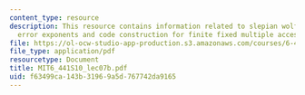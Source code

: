 ```yaml
---
content_type: resource
description: This resource contains information related to slepian wolf, network compression
  error exponents and code construction for finite fixed multiple access networks.
file: https://ol-ocw-studio-app-production.s3.amazonaws.com/courses/6-441-information-theory-spring-2010/f63499ca143b31969a5d767742da9165_MIT6_441S10_lec07b.pdf
file_type: application/pdf
resourcetype: Document
title: MIT6_441S10_lec07b.pdf
uid: f63499ca-143b-3196-9a5d-767742da9165
---
```

